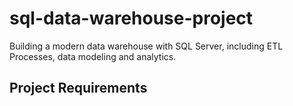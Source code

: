 # sql-data-warehouse-project
Building a modern data warehouse with SQL Server, including ETL Processes, data modeling and analytics.

## Project Requirements

